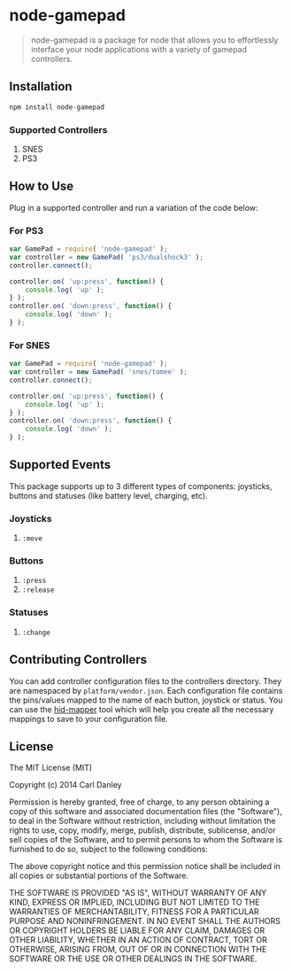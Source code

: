 # node-gamepad

> node-gamepad is a package for node that allows you to effortlessly interface your node applications with a variety of gamepad controllers.

## Installation

```js
npm install node-gamepad
```

### Supported Controllers

1. SNES
1. PS3

## How to Use

Plug in a supported controller and run a variation of the code below:

### For PS3

```js
var GamePad = require( 'node-gamepad' );
var controller = new GamePad( 'ps3/dualshock3' );
controller.connect();

controller.on( 'up:press', function() {
    console.log( 'up' );
} );
controller.on( 'down:press', function() {
    console.log( 'down' );
} );
```

### For SNES

```js
var GamePad = require( 'node-gamepad' );
var controller = new GamePad( 'snes/tomee' );
controller.connect();

controller.on( 'up:press', function() {
    console.log( 'up' );
} );
controller.on( 'down:press', function() {
    console.log( 'down' );
} );
```

## Supported Events

This package supports up to 3 different types of components: joysticks, buttons and statuses (like battery level, charging, etc).

### Joysticks

1. `:move`

### Buttons

1. `:press`
1. `:release`

### Statuses

1. `:change`

## Contributing Controllers

You can add controller configuration files to the controllers directory. They are namespaced by `platform/vendor.json`. Each configuration file contains the pins/values mapped to the name of each button, joystick or status. You can use the [hid-mapper](https://www.npmjs.org/package/hid-mapper) tool which will help you create all the necessary mappings to save to your configuration file.

## License

The MIT License (MIT)

Copyright (c) 2014 Carl Danley

Permission is hereby granted, free of charge, to any person obtaining a copy of this software and associated documentation files (the "Software"), to deal in the Software without restriction, including without limitation the rights to use, copy, modify, merge, publish, distribute, sublicense, and/or sell copies of the Software, and to permit persons to whom the Software is furnished to do so, subject to the following conditions:

The above copyright notice and this permission notice shall be included in all copies or substantial portions of the Software.

THE SOFTWARE IS PROVIDED "AS IS", WITHOUT WARRANTY OF ANY KIND, EXPRESS OR IMPLIED, INCLUDING BUT NOT LIMITED TO THE WARRANTIES OF MERCHANTABILITY, FITNESS FOR A PARTICULAR PURPOSE AND NONINFRINGEMENT. IN NO EVENT SHALL THE AUTHORS OR COPYRIGHT HOLDERS BE LIABLE FOR ANY CLAIM, DAMAGES OR OTHER LIABILITY, WHETHER IN AN ACTION OF CONTRACT, TORT OR OTHERWISE, ARISING FROM, OUT OF OR IN CONNECTION WITH THE SOFTWARE OR THE USE OR OTHER DEALINGS IN THE SOFTWARE.